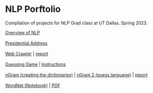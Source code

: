 # NLP Porftolio
Compilation of projects for NLP Grad class at UT Dallas. Spring 2023.

[Overview of NLP](Overview_of_NLP.pdf)
<br />
<br />
[Presidential Address](component_one)
<br />
<br />
[Web Crawler](web_crawler/crawler.py) | [report](web_crawler/report.pdf)
<br />
<br />
[Guessing Game](guessing_game/guessing_game.py) | [Instructions](guessing_game/guessing_game_instructions.pdf)
<br />
<br />
[nGram (creating the dictionaries)](ngrams/ngrams.py) | [nGram 2 (guess language)](ngrams/ngrams_2.py) | [report](ngrams/report.pdf)
<br />
<br />
[WordNet (Notebook)](wordnet/wordnet.ipynb) | [PDF](wordnet/wordnet.pdf)
<br />
<br />
